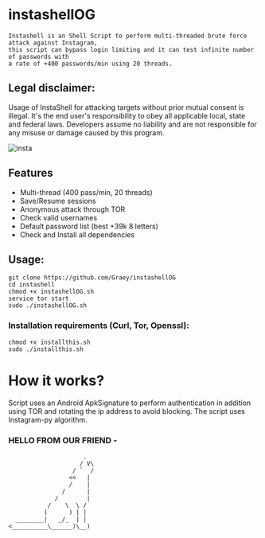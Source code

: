 # instashellOG

```
Instashell is an Shell Script to perform multi-threaded brute force attack against Instagram, 
this script can bypass login limiting and it can test infinite number of passwords with 
a rate of +400 passwords/min using 20 threads.
```

## Legal disclaimer:
Usage of InstaShell for attacking targets without prior mutual consent is illegal. It's the end user's responsibility to obey all applicable local, state and federal laws. Developers assume no liability and are not responsible for any misuse or damage caused by this program.

![insta](https://github.com/Graey/instashellOG/blob/main/screenshot.png)

## Features
- Multi-thread (400 pass/min, 20 threads)
- Save/Resume sessions
- Anonymous attack through TOR
- Check valid usernames
- Default password list (best +39k 8 letters)
- Check and Install all dependencies

## Usage:
```
git clone https://github.com/Graey/instashellOG
cd instashell
chmod +x instashellOG.sh
service tor start
sudo ./instashellOG.sh

```

### Installation requirements (Curl, Tor, Openssl):

```
chmod +x installthis.sh
sudo ./installthis.sh
```
# How it works?

Script uses an Android ApkSignature to perform authentication in addition using TOR and rotating the ip address to avoid blocking. 
The script uses Instagram-py algorithm.

### HELLO FROM OUR FRIEND -  


```
                     .
                    / V\
                  / `  /
                 <<   |
                 /    |
               /      |
             /        |
           /    \  \ /
          (      ) | |
  ________|   _/_  | |
<__________\______)\__)
```
